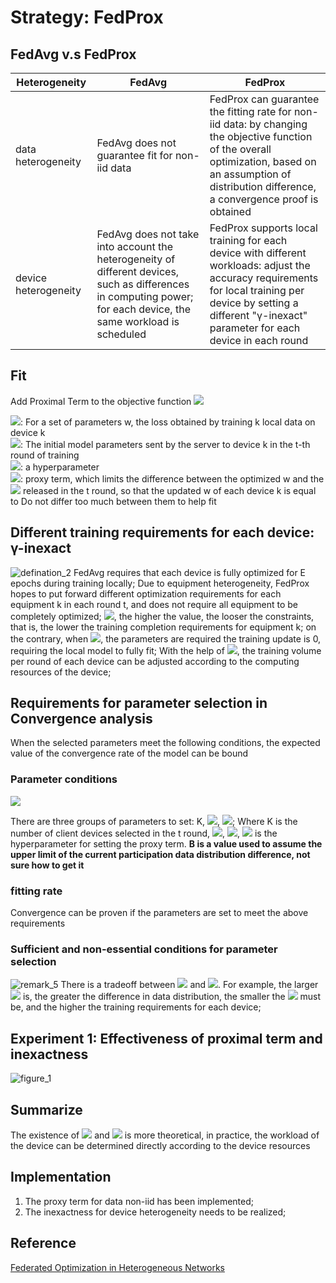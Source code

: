 # Strategy: FedProx
## FedAvg v.s FedProx
|  Heterogeneity   | FedAvg  |  FedProx  |
|  ----  | ----  |  ---  |
| data heterogeneity  | FedAvg does not guarantee fit for non-iid data |  FedProx can guarantee the fitting rate for non-iid data: by changing the objective function of the overall optimization, based on an assumption of distribution difference, a convergence proof is obtained  |
| device heterogeneity  | FedAvg does not take into account the heterogeneity of different devices, such as differences in computing power; for each device, the same workload is scheduled |  FedProx supports local training for each device with different workloads: adjust the accuracy requirements for local training per device by setting a different "γ-inexact" parameter for each device in each round |
## Fit
Add Proximal Term to the objective function
![](https://latex.codecogs.com/svg.image?\inline&space;\small&space;\mathop{max}\limits_{w}h_k(w;w^t)=F_k(w)&plus;\frac{\mu}{2}||w-w^t||^2)

![](https://latex.codecogs.com/svg.image?\inline&space;\small&space;F_k(w)): For a set of parameters w, the loss obtained by training k local data on device k  
![](https://latex.codecogs.com/svg.image?\inline&space;\small&space;w^t): The initial model parameters sent by the server to device k in the t-th round of training  
![](https://latex.codecogs.com/svg.image?\inline&space;\small&space;\mu): a hyperparameter  
![](https://latex.codecogs.com/svg.image?\inline&space;\small&space;\mu/2||w&space;-&space;w^t||^2&space;): proxy term, which limits the difference between the optimized w and the ![](https://latex.codecogs.com/svg.image?\inline&space;\small&space;w^t) released in the t round, so that the updated w of each device k is equal to Do not differ too much between them to help fit  
## Different training requirements for each device: γ-inexact

![defination_2](resources/fedprox_defination_2.jpg)
FedAvg requires that each device is fully optimized for E epochs during training locally;
Due to equipment heterogeneity, FedProx hopes to put forward different optimization requirements for each equipment k in each round t, and does not require all equipment to be completely optimized;
![](https://latex.codecogs.com/svg.image?\inline&space;\small&space;\mu_k^t&space;\in&space;[0,1]), the higher the value, the looser the constraints, that is, the lower the training completion requirements for equipment k; on the contrary, when ![](https://latex.codecogs.com/svg.image?\inline&space;\small&space;\mu_k^t&space;=&space;0), the parameters are required the training update is 0, requiring the local model to fully fit;
With the help of ![](https://latex.codecogs.com/svg.image?\inline&space;\small&space;\mu_k^t), the training volume per round of each device can be adjusted according to the computing resources of the device;
## Requirements for parameter selection in Convergence analysis
When the selected parameters meet the following conditions, the expected value of the convergence rate of the model can be bound
### Parameter conditions
<!-- $$\rho^t=(\frac{1}{\mu}-\frac{\gamma^tB}{\mu}-\frac{B(1+\gamma^t\sqrt(2))}{ \overline\mu\sqrt(K)}-\frac{LB(1+\gamma^t)}{\overline\mu\mu} - \frac{L(1+\gamma^t)^2B^2} {2\mu^2}-\frac{LB^2(1+\gamma^t)^2}{\mu^2K}(2\sqrt{2K}+2))$$ -->
![](https://latex.codecogs.com/svg.image?\inline&space;\small&space;\rho^t=(\frac{1}{\mu}-\frac{\gamma^tB}{\mu}-\frac{B(1&plus;\gamma^t\sqrt(2))}{&space;\overline\mu\sqrt(K)}-\frac{LB(1&plus;\gamma^t)}{\overline\mu\mu}&space;-&space;\frac{L(1&plus;\gamma^t)^2B^2}&space;{2\mu^2}-\frac{LB^2(1&plus;\gamma^t)^2}{\mu^2K}(2\sqrt{2K}&plus;2)))

There are three groups of parameters to set: K, ![](https://latex.codecogs.com/svg.image?\inline&space;\small&space;\gamma), ![](https://latex.codecogs.com/svg.image?\inline&space;\small&space;\mu);
Where K is the number of client devices selected in the t round, ![](https://latex.codecogs.com/svg.image?\inline&space;\small&space;\gamma^t=max_k(\gamma_k^t)), ![](https://latex.codecogs.com/svg.image?\inline&space;\small&space;\gamma), ![](https://latex.codecogs.com/svg.image?\inline&space;\small&space;\mu) is the hyperparameter for setting the proxy term. **B is a value used to assume the upper limit of the current participation data distribution difference, not sure how to get it**

### fitting rate
Convergence can be proven if the parameters are set to meet the above requirements

### Sufficient and non-essential conditions for parameter selection
![remark_5](resources/fedprox_remark_5.jpg)
  There is a tradeoff between ![](https://latex.codecogs.com/svg.image?\inline&space;\small&space;\gamma) and ![](https://latex.codecogs.com/svg.image?\inline&space;\small&space;B). For example, the larger ![](https://latex.codecogs.com/svg.image?\inline&space;\small&space;B) is, the greater the difference in data distribution, the smaller the ![](https://latex.codecogs.com/svg.image?\inline&space;\small&space;\gamma) must be, and the higher the training requirements for each device;

  ## Experiment 1: Effectiveness of proximal term and inexactness
![figure_1](resources/fedprox_figure_1.jpg)
  ## Summarize
  The existence of ![](https://latex.codecogs.com/svg.image?\inline&space;\small&space;\gamma) and ![](https://latex.codecogs.com/svg.image?\inline&space;\small&space;B) is more theoretical, in practice, the workload of the device can be determined directly according to the device resources

  ## Implementation
1. The proxy term for data non-iid has been implemented;
2. The inexactness for device heterogeneity needs to be realized;

  ## Reference
  [Federated Optimization in Heterogeneous Networks](https://arxiv.org/pdf/1812.06127.pdf)